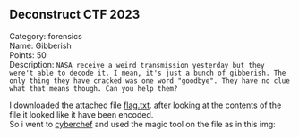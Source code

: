 ## Deconstruct CTF 2023
Category: forensics<br>
Name: Gibberish<br>
Points: 50<br>
Description: `NASA receive a weird transmission yesterday but they were't able to decode it. I mean, it's just a bunch of gibberish. The only thing they have cracked was one word "goodbye". They have no clue what that means though. Can you help them?`<br>

I downloaded the attached file [flag.txt](https://github.com/azooztba/CTF-writeups/blob/main/DeconstruCTF/forensics/Gibberish/resourses/flag.txt). after looking at the contents of the file it looked like it have been encoded.<br>
So i went to [cyberchef](https://cyberchef.org/) and used the magic tool on the file as in this img:<br>
<img src="">
